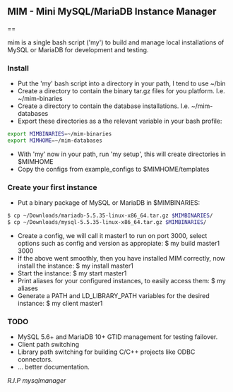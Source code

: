 ## MIM - Mini MySQL/MariaDB Instance Manager
==

mim is a single bash script ('my') to build and manage local installations of MySQL or MariaDB for development and testing.

### Install

*  Put the 'my' bash script into a directory in your path, I tend to use ~/bin
*  Create a directory to contain the binary tar.gz files for you platform. I.e. ~/mim-binaries
*  Create a directory to contain the database installations. I.e. ~/mim-databases
*  Export these directories as a the relevant variable in your bash profile:
```bash
export MIMBINARIES=~/mim-binaries
export MIMHOME=~/mim-databases
```

* With 'my' now in your path, run 'my setup', this will create directories in $MIMHOME
* Copy the configs from example_configs to $MIMHOME/templates




### Create your first instance
* Put a binary package of MySQL or MariaDB in $MIMBINARIES:
```bash
$ cp ~/Downloads/mariadb-5.5.35-linux-x86_64.tar.gz $MIMBINARIES/
$ cp ~/Downloads/mysql-5.5.35-linux-x86_64.tar.gz $MIMBINARIES/
```

* Create a config, we will call it master1 to run on port 3000, select options such as config and version as appropiate:
	$ my build master1 3000
* If the above went smoothly, then you have installed MIM correctly, now install the instance:
	$ my install master1
* Start the instance:
	$ my start master1
* Print aliases for your configured instances, to easily access them:
	$ my aliases
* Generate a PATH and LD_LIBRARY_PATH variables for the desired instance:
	$ my client master1

### TODO
 * MySQL 5.6+ and MariaDB 10+ GTID management for testing failover.
 * Client path switching
 * Library path switching for building C/C++ projects like ODBC connectors.
 * ... better documentation.


_R.I.P mysqlmanager_
